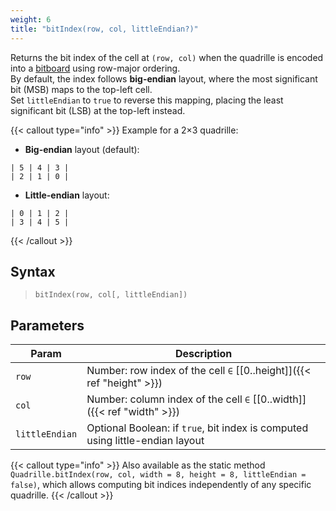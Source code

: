 ```yaml
---
weight: 6
title: "bitIndex(row, col, littleEndian?)"
---
```


Returns the bit index of the cell at `(row, col)` when the quadrille is encoded into a [bitboard](https://en.wikipedia.org/wiki/Bitboard) using row-major ordering.  
By default, the index follows **big-endian** layout, where the most significant bit (MSB) maps to the top-left cell.  
Set `littleEndian` to `true` to reverse this mapping, placing the least significant bit (LSB) at the top-left instead.

{{< callout type="info" >}}
Example for a 2×3 quadrille:  

* **Big-endian** layout (default):
```
| 5 | 4 | 3 |
| 2 | 1 | 0 |
```

* **Little-endian** layout:
```
| 0 | 1 | 2 |
| 3 | 4 | 5 |
```
{{< /callout >}}


## Syntax

> `bitIndex(row, col[, littleEndian])`

## Parameters

| Param          | Description                                                                                      |
|----------------|--------------------------------------------------------------------------------------------------|
| `row`          | Number: row index of the cell `∈` [[0..height]]({{< ref "height" >}})                            |
| `col`          | Number: column index of the cell `∈` [[0..width]]({{< ref "width" >}})                           |
| `littleEndian` | Optional Boolean: if `true`, bit index is computed using little-endian layout                    |

{{< callout type="info" >}}
Also available as the static method `Quadrille.bitIndex(row, col, width = 8, height = 8, littleEndian = false)`, which allows computing bit indices independently of any specific quadrille.
{{< /callout >}}